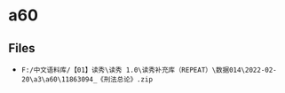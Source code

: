 # a60

## Files

- `F:/中文语料库/【01】读秀\读秀 1.0\读秀补充库（REPEAT）\数据014\2022-02-20\a3\a60\11863094_《刑法总论》.zip`
